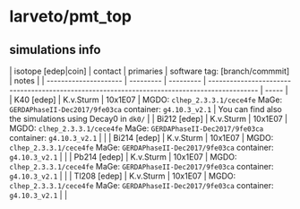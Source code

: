 # larveto/pmt_top

## simulations info

| isotope \[edep|coin\] | contact   | primaries | software tag: \[branch/commmit\]                                                             | notes |
| --------------------- | --------- | --------- | -------------------------------------------------------------------------------------------- | ----- |
| K40    \[edep\]       | K.v.Sturm | 10x1E07   | MGDO: `clhep_2.3.3.1/cece4fe` MaGe: `GERDAPhaseII-Dec2017/9fe03ca` container: `g4.10.3_v2.1` | You can find also the simulations using Decay0 in `dk0/` |
| Bi212  \[edep\]       | K.v.Sturm | 10x1E07   | MGDO: `clhep_2.3.3.1/cece4fe` MaGe: `GERDAPhaseII-Dec2017/9fe03ca` container: `g4.10.3_v2.1` |       |
| Bi214  \[edep\]       | K.v.Sturm | 10x1E07   | MGDO: `clhep_2.3.3.1/cece4fe` MaGe: `GERDAPhaseII-Dec2017/9fe03ca` container: `g4.10.3_v2.1` |       |
| Pb214  \[edep\]       | K.v.Sturm | 10x1E07   | MGDO: `clhep_2.3.3.1/cece4fe` MaGe: `GERDAPhaseII-Dec2017/9fe03ca` container: `g4.10.3_v2.1` |       |
| Tl208  \[edep\]       | K.v.Sturm | 10x1E07   | MGDO: `clhep_2.3.3.1/cece4fe` MaGe: `GERDAPhaseII-Dec2017/9fe03ca` container: `g4.10.3_v2.1` |       |

